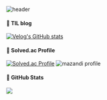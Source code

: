 ![header](https://capsule-render.vercel.app/api?type=waving&color=gradient&customColorList=30&height=200&section=header&text=E%20will%20win!&fontSize=90&animation=twinkling&fontColor=#ffffff)

#### 🐣 TIL blog
[![Velog's GitHub stats](https://velog-readme-stats.vercel.app/api?name=jw3418)]([https://github.com/eungyeole/velog-readme-stats](https://velog.io/@jw3418))

#### 🐥 Solved.ac Profile
[![Solved.ac Profile](http://mazassumnida.wtf/api/generate_badge?boj=jw3418)](https://solved.ac/jw3418)
![mazandi profile](http://mazandi.herokuapp.com/api?handle=jw3418&theme=cold)

#### 🐥 GitHub Stats
 <img src="https://github-readme-stats.vercel.app/api?username=jw3418&show_icons=true&theme=dracula">


<!--
#### 🐥 GitHub stats
![Anurag's GitHub stats](https://github-readme-stats.vercel.app/api?username=jw3418&show_icons=true&theme=radical)

**jw3418/jw3418** is a ✨ _special_ ✨ repository because its `README.md` (this file) appears on your GitHub profile.

Here are some ideas to get you started:

- 🔭 I’m currently working on ...
- 🌱 I’m currently learning ...
- 👯 I’m looking to collaborate on ...
- 🤔 I’m looking for help with ...
- 💬 Ask me about ...
- 📫 How to reach me: ...
- 😄 Pronouns: ...
- ⚡ Fun fact: ...
-->
